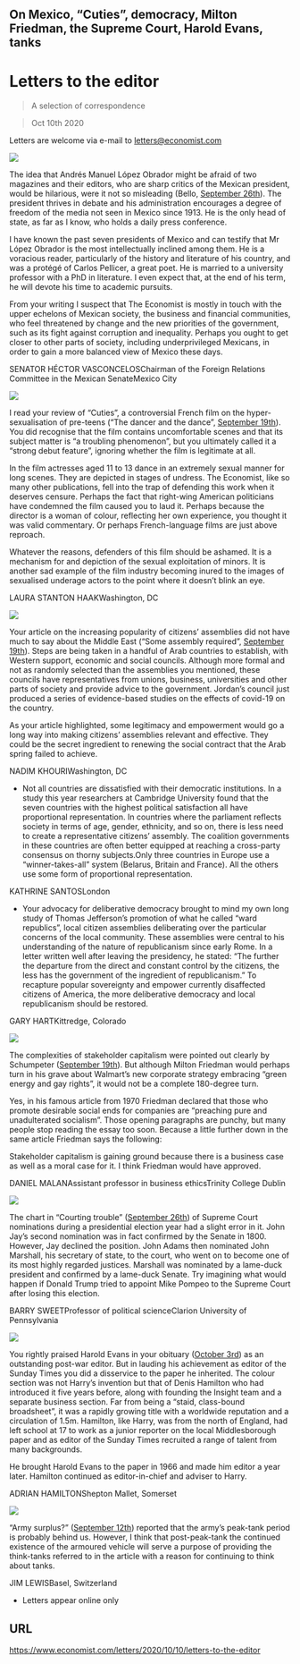 ## On Mexico, “Cuties”, democracy, Milton Friedman, the Supreme Court, Harold Evans, tanks

# Letters to the editor

> A selection of correspondence

> Oct 10th 2020

Letters are welcome via e-mail to [letters@economist.com](https://www.economist.com/mailto:letters@economist.com)[](https://www.economist.com/mailto:letters@economist.com)



![](./images/20200926_AMD001.jpg)

The idea that Andrés Manuel López Obrador might be afraid of two magazines and their editors, who are sharp critics of the Mexican president, would be hilarious, were it not so misleading (Bello, [September 26th](https://www.economist.com//the-americas/2020/09/24/amlos-war-against-the-intelligentsia)). The president thrives in debate and his administration encourages a degree of freedom of the media not seen in Mexico since 1913. He is the only head of state, as far as I know, who holds a daily press conference.

I have known the past seven presidents of Mexico and can testify that Mr López Obrador is the most intellectually inclined among them. He is a voracious reader, particularly of the history and literature of his country, and was a protégé of Carlos Pellicer, a great poet. He is married to a university professor with a PhD in literature. I even expect that, at the end of his term, he will devote his time to academic pursuits.

From your writing I suspect that The Economist is mostly in touch with the upper echelons of Mexican society, the business and financial communities, who feel threatened by change and the new priorities of the government, such as its fight against corruption and inequality. Perhaps you ought to get closer to other parts of society, including underprivileged Mexicans, in order to gain a more balanced view of Mexico these days.

SENATOR HÉCTOR VASCONCELOSChairman of the Foreign Relations Committee in the Mexican SenateMexico City



![](./images/20200919_BKP001.jpg)

I read your review of “Cuties”, a controversial French film on the hyper-sexualisation of pre-teens (“The dancer and the dance”, [September 19th](https://www.economist.com//books-and-arts/2020/09/19/a-bold-french-film-stirs-controversy-in-america)). You did recognise that the film contains uncomfortable scenes and that its subject matter is “a troubling phenomenon”, but you ultimately called it a “strong debut feature”, ignoring whether the film is legitimate at all.

In the film actresses aged 11 to 13 dance in an extremely sexual manner for long scenes. They are depicted in stages of undress. The Economist, like so many other publications, fell into the trap of defending this work when it deserves censure. Perhaps the fact that right-wing American politicians have condemned the film caused you to laud it. Perhaps because the director is a woman of colour, reflecting her own experience, you thought it was valid commentary. Or perhaps French-language films are just above reproach.

Whatever the reasons, defenders of this film should be ashamed. It is a mechanism for and depiction of the sexual exploitation of minors. It is another sad example of the film industry becoming inured to the images of sexualised underage actors to the point where it doesn’t blink an eye.

LAURA STANTON HAAKWashington, DC



![](./images/20200919_IRD001.jpg)

Your article on the increasing popularity of citizens’ assemblies did not have much to say about the Middle East (“Some assembly required”, [September 19th](https://www.economist.com//international/2020/09/19/citizens-assemblies-are-increasingly-popular)). Steps are being taken in a handful of Arab countries to establish, with Western support, economic and social councils. Although more formal and not as randomly selected than the assemblies you mentioned, these councils have representatives from unions, business, universities and other parts of society and provide advice to the government. Jordan’s council just produced a series of evidence-based studies on the effects of covid-19 on the country.

As your article highlighted, some legitimacy and empowerment would go a long way into making citizens’ assemblies relevant and effective. They could be the secret ingredient to renewing the social contract that the Arab spring failed to achieve.

NADIM KHOURIWashington, DC

* Not all countries are dissatisfied with their democratic institutions. In a study this year researchers at Cambridge University found that the seven countries with the highest political satisfaction all have proportional representation. In countries where the parliament reflects society in terms of age, gender, ethnicity, and so on, there is less need to create a representative citizens’ assembly. The coalition governments in these countries are often better equipped at reaching a cross-party consensus on thorny subjects.Only three countries in Europe use a “winner-takes-all” system (Belarus, Britain and France). All the others use some form of proportional representation.

KATHRINE SANTOSLondon

* Your advocacy for deliberative democracy brought to mind my own long study of Thomas Jefferson’s promotion of what he called “ward republics”, local citizen assemblies deliberating over the particular concerns of the local community. These assemblies were central to his understanding of the nature of republicanism since early Rome. In a letter written well after leaving the presidency, he stated: “The further the departure from the direct and constant control by the citizens, the less has the government of the ingredient of republicanism.” To recapture popular sovereignty and empower currently disaffected citizens of America, the more deliberative democracy and local republicanism should be restored.

GARY HARTKittredge, Colorado



![](./images/20200919_WBD000.jpg)

The complexities of stakeholder capitalism were pointed out clearly by Schumpeter ([September 19th](https://www.economist.com//business/2020/09/19/what-is-stakeholder-capitalism)). But although Milton Friedman would perhaps turn in his grave about Walmart’s new corporate strategy embracing “green energy and gay rights”, it would not be a complete 180-degree turn.

Yes, in his famous article from 1970 Friedman declared that those who promote desirable social ends for companies are “preaching pure and unadulterated socialism”. Those opening paragraphs are punchy, but many people stop reading the essay too soon. Because a little further down in the same article Friedman says the following:

Stakeholder capitalism is gaining ground because there is a business case as well as a moral case for it. I think Friedman would have approved.

DANIEL MALANAssistant professor in business ethicsTrinity College Dublin



![](./images/20200926_USD001.jpg)

The chart in “Courting trouble” ([September 26th](https://www.economist.com//united-states/2020/09/26/the-knife-fight-over-ruth-bader-ginsburgs-replacement)) of Supreme Court nominations during a presidential election year had a slight error in it. John Jay’s second nomination was in fact confirmed by the Senate in 1800. However, Jay declined the position. John Adams then nominated John Marshall, his secretary of state, to the court, who went on to become one of its most highly regarded justices. Marshall was nominated by a lame-duck president and confirmed by a lame-duck Senate. Try imagining what would happen if Donald Trump tried to appoint Mike Pompeo to the Supreme Court after losing this election.

BARRY SWEETProfessor of political scienceClarion University of Pennsylvania



![](./images/20201003_OBP001.jpg)

You rightly praised Harold Evans in your obituary ([October 3rd](https://www.economist.com//obituary/2020/10/03/harold-evans-died-on-september-23rd)) as an outstanding post-war editor. But in lauding his achievement as editor of the Sunday Times you did a disservice to the paper he inherited. The colour section was not Harry’s invention but that of Denis Hamilton who had introduced it five years before, along with founding the Insight team and a separate business section. Far from being a “staid, class-bound broadsheet”, it was a rapidly growing title with a worldwide reputation and a circulation of 1.5m. Hamilton, like Harry, was from the north of England, had left school at 17 to work as a junior reporter on the local Middlesborough paper and as editor of the Sunday Times recruited a range of talent from many backgrounds.

He brought Harold Evans to the paper in 1966 and made him editor a year later. Hamilton continued as editor-in-chief and adviser to Harry.

ADRIAN HAMILTONShepton Mallet, Somerset



![](./images/20200912_STP003.jpg)

“Army surplus?” ([September 12th](https://www.economist.com//science-and-technology/2020/09/12/tanks-have-rarely-been-more-vulnerable)) reported that the army’s peak-tank period is probably behind us. However, I think that post-peak-tank the continued existence of the armoured vehicle will serve a purpose of providing the think-tanks referred to in the article with a reason for continuing to think about tanks.

JIM LEWISBasel, Switzerland

* Letters appear online only

## URL

https://www.economist.com/letters/2020/10/10/letters-to-the-editor
